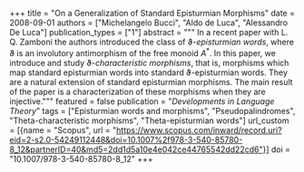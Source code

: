 +++
title = "On a Generalization of Standard Episturmian Morphisms"
date = 2008-09-01
authors = ["Michelangelo Bucci", "Aldo de Luca", "Alessandro De Luca"]
publication_types = ["1"]
abstract = """
In a recent paper with L. Q. Zamboni the authors introduced the class of
ϑ-*episturmian words*, where ϑ is an involutory antimorphism of the free monoid
*A*<sup>*</sup>. In this paper, we introduce and study
ϑ-*characteristic morphisms*, that is, morphisms which map standard episturmian
words into standard ϑ-episturmian words. They are a natural extension of
standard episturmian morphisms. The main result of the paper is a
characterization of these morphisms when they are injective."""
featured = false
publication = "*Developments in Language Theory*"
tags = ["Episturmian words and morphisms", "Pseudopalindromes", "Theta-characteristic morphisms", "Theta-episturmian words"]
url_custom = [{name = "Scopus", url = "https://www.scopus.com/inward/record.uri?eid=2-s2.0-54249112448&doi=10.1007%2f978-3-540-85780-8_12&partnerID=40&md5=2dd1d5a10e4e042ce44765542dd22cd6"}]
doi = "10.1007/978-3-540-85780-8_12"
+++
